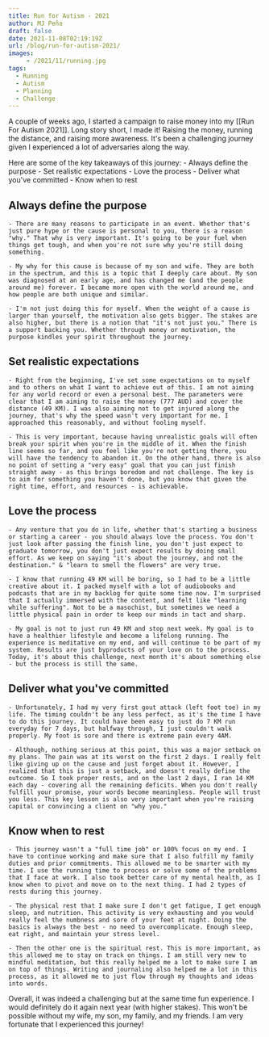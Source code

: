 ```yaml
---
title: Run for Autism - 2021
author: MJ Peña
draft: false
date: 2021-11-08T02:19:19Z
url: /blog/run-for-autism-2021/
images: 
     - /2021/11/running.jpg
tags:
  - Running
  - Autism
  - Planning
  - Challenge
---
```


A couple of weeks ago, I started a campaign to raise money into my [[Run For Autism 2021]]. Long story short, I made it! Raising the money, running the distance, and raising more awareness. It's been a challenging journey given I experienced a lot of adversaries along the way. 

Here are some of the key takeaways of this journey:
    - Always define the purpose
    - Set realistic expectations
    - Love the process
    - Deliver what you've committed
    - Know when to rest

## Always define the purpose
    - There are many reasons to participate in an event. Whether that's just pure hype or the cause is personal to you, there is a reason "why." That why is very important. It's going to be your fuel when things get tough, and when you're not sure why you're still doing something. 

    - My why for this cause is because of my son and wife. They are both in the spectrum, and this is a topic that I deeply care about. My son was diagnosed at an early age, and has changed me (and the people around me) forever. I became more open with the world around me, and how people are both unique and similar. 

    - I'm not just doing this for myself. When the weight of a cause is larger than yourself, the motivation also gets bigger. The stakes are also higher, but there is a notion that "it's not just you." There is a support backing you. Whether through money or motivation, the purpose kindles your spirit throughout the journey.

## Set realistic expectations
    - Right from the beginning, I've set some expectations on to myself and to others on what I want to achieve out of this. I am not aiming for any world record or even a personal best. The parameters were clear that I am aiming to raise the money (777 AUD) and cover the distance (49 KM). I was also aiming not to get injured along the journey, that's why the speed wasn't very important for me. I approached this reasonably, and without fooling myself.

    - This is very important, because having unrealistic goals will often break your spirit when you're in the middle of it. When the finish line seems so far, and you feel like you're not getting there, you will have the tendency to abandon it. On the other hand, there is also no point of setting a "very easy" goal that you can just finish straight away - as this brings boredom and not challenge. The key is to aim for something you haven't done, but you know that given the right time, effort, and resources - is achievable.

## Love the process
    - Any venture that you do in life, whether that's starting a business or starting a career - you should always love the process. You don't just look after passing the finish line, you don't just expect to graduate tomorrow, you don't just expect results by doing small effort. As we keep on saying "it's about the journey, and not the destination." & "learn to smell the flowers" are very true.

    - I know that running 49 KM will be boring, so I had to be a little creative about it. I packed myself with a lot of audiobooks and podcasts that are in my backlog for quite some time now. I'm surprised that I actually immersed with the content, and felt like "learning while suffering". Not to be a masochist, but sometimes we need a little physical pain in order to keep our minds in tact and sharp.

    - My goal is not to just run 49 KM and stop next week. My goal is to have a healthier lifestyle and become a lifelong running. The experience is meditative on my end, and will continue to be part of my system. Results are just byproducts of your love on to the process. Today, it's about this challenge, next month it's about something else - but the process is still the same.

## Deliver what you've committed
    - Unfortunately, I had my very first gout attack (left foot toe) in my life. The timing couldn't be any less perfect, as it's the time I have to do this journey. It could have been easy to just do 7 KM run everyday for 7 days, but halfway through, I just couldn't walk properly. My foot is sore and there is extreme pain every 4AM. 

    - Although, nothing serious at this point, this was a major setback on my plans. The pain was at its worst on the first 2 days. I really felt like giving up on the cause and just forget about it. However, I realized that this is just a setback, and doesn't really define the outcome. So I took proper rests, and on the last 2 days, I ran 14 KM each day - covering all the remaining deficits. When you don't really fulfill your promise, your words become meaningless. People will trust you less. This key lesson is also very important when you're raising capital or convincing a client on "why you."

## Know when to rest
    - This journey wasn't a "full time job" or 100% focus on my end. I have to continue working and make sure that I also fulfill my family duties and prior commitments. This allowed me to be smarter with my time. I use the running time to process or solve some of the problems that I face at work. I also took better care of my mental health, as I know when to pivot and move on to the next thing. I had 2 types of rests during this journey.

    - The physical rest that I make sure I don't get fatigue, I get enough sleep, and nutrition. This activity is very exhausting and you would really feel the numbness and sore of your feet at night. Doing the basics is always the best - no need to overcomplicate. Enough sleep, eat right, and maintain your stress level.

    - Then the other one is the spiritual rest. This is more important, as this allowed me to stay on track on things. I am still very new to mindful meditation, but this really helped me a lot to make sure I am on top of things. Writing and journaling also helped me a lot in this process, as it allowed me to just flow through my thoughts and ideas into words.

Overall, it was indeed a challenging but at the same time fun experience. I would definitely do it again next year (with higher stakes). This won't be possible without my wife, my son, my family, and my friends. I am very fortunate that I experienced this journey!
